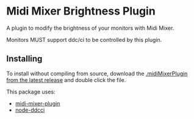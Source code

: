 # Midi Mixer Brightness Plugin

A plugin to modify the brightness of your monitors with Midi Mixer.

Monitors MUST support ddc/ci to be controlled by this plugin.

## Installing
To install without compiling from source, download the [.midiMixerPlugin from the latest release](https://github.com/Jaggernaut555/midi-mixer-brightness/releases) and double click the file.

This package uses:
- [midi-mixer-plugin](https://github.com/midi-mixer/midi-mixer-plugin)
- [node-ddcci](https://github.com/hensm/node-ddcci)
